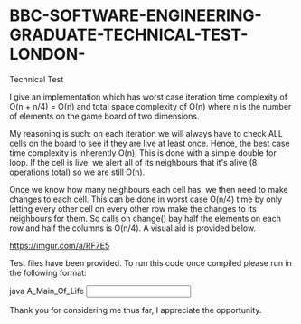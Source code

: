 # BBC-SOFTWARE-ENGINEERING-GRADUATE-TECHNICAL-TEST-LONDON-
Technical Test

I give an implementation which has worst case iteration time complexity of O(n + n/4) = O(n) and total space complexity of O(n) where n is the number of elements on the game board of two dimensions.

My reasoning is such: on each iteration we will always have to check ALL cells on the board to see if they are live at least once. Hence, the best case time complexity is inherently O(n). This is done with a simple double for loop. If the cell is live, we alert all of its neighbours that it's alive (8 operations total) so we are still O(n). 

Once we know how many neighbours each cell has, we then need to make changes to each cell. This can be done in worst case O(n/4) time by only letting every other cell on every other row make the changes to its neighbours for them. So calls on change() bay half the elements on each row and half the columns is O(n/4). A visual aid is provided below.

https://imgur.com/a/RF7E5

Test files have been provided. To run this code once compiled please run in the following format:

java A_Main_Of_Life <input file> <number of iterations wanted> <output file>

Thank you for considering me thus far, I appreciate the opportunity.

